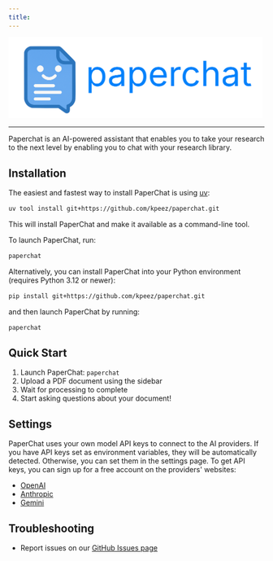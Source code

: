 ```yaml
---
title:
---
```


<p align="left">
  <img src="docs/assets/logo.png" width="500" alt="PaperChat logo">
</p>

---

Paperchat is an AI-powered assistant that enables you to take your research to the next level by enabling you to chat with your research library.

## Installation

The easiest and fastest way to install PaperChat is using [uv](https://github.com/astral-sh/uv):

```bash
uv tool install git+https://github.com/kpeez/paperchat.git
```

This will install PaperChat and make it available as a command-line tool.

To launch PaperChat, run:

```bash
paperchat
```

Alternatively, you can install PaperChat into your Python environment (requires Python 3.12 or newer):

```bash
pip install git+https://github.com/kpeez/paperchat.git
```

and then launch PaperChat by running:

```bash
paperchat
```

## Quick Start

1. Launch PaperChat: `paperchat`
2. Upload a PDF document using the sidebar
3. Wait for processing to complete
4. Start asking questions about your document!

## Settings

PaperChat uses your own model API keys to connect to the AI providers. If you have API keys set as environment variables, they will be automatically detected. Otherwise, you can set them in the settings page. To get API keys, you can sign up for a free account on the providers' websites:

- [OpenAI](https://platform.openai.com/api-keys)
- [Anthropic](https://console.anthropic.com/settings/keys)
- [Gemini](https://aistudio.google.com/apikey)

## Troubleshooting

- Report issues on our [GitHub Issues page](https://github.com/kpeez/paperchat/issues)
